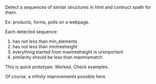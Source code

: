 Detect a sequences of similar structures in html and contruct xpath for them.

Ex: products, forms, polls on a webpage.

Each detected sequence:

1. has not less than min_elements
2. has not less than mintreeheight
3. everything started from maxtreeheight is unimportant
4. similarity should be less than maxmismatch

This is quick prototype. Worked. Check examples. 

Of course, a infinity improvements possible here.
